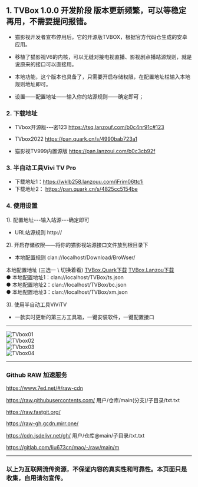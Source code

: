 ## 1. TVBox 1.0.0 开发阶段 版本更新频繁，可以等稳定再用，不需要提问报错。 

- 猫影视开发者宣布停用后，它的开源版TVBOX，根据官方代码仓生成的安卓应用。

- 移植了猫影视V6的内核，可以无缝对接电视直播、影视剧点播站源规则，就是说原来的接口可以直接用。

- 本地功能，这个版本也具备了，只需要开启存储权限，在配置地址栏输入本地规则地址即可。

- 设置——配置地址——输入你的站源规则——确定即可；

### 2. 下载地址

 - TVbox开源版---密123  https://tsq.lanzouf.com/b0c4nr91c#123  

 - TVbox2022 https://pan.quark.cn/s/4990bab723a1

 - 猫影视TV999内置源版  https://pan.lanzoui.com/b0c3cb92f  

### 3. 半自动工具Vivi TV Pro  

- 下载地址1：https://wklb258.lanzouu.com/iFrim06ttc1i  
- 下载地址2： https://pan.quark.cn/s/4825cc5154be  

### 4. 使用设置  

1). 配置地址---输入站源---确定即可  
- URL站源规则 http://  

2). 开启存储权限——将你的猫影视站源接口文件放到根目录下  
- 本地配置规则 clan://localhost/Download/BroWser/   

本地配置地址 (三选一 \ 切换着看) [TVBox.Quark下载](https://pan.quark.cn/s/ac29d8ad60ed) [TVBox.Lanzou下载](https://melor.lanzoub.com/irfJ1071czne)    
● 本地配置地址1：clan://localhost/TVBox/ts.json    
● 本地配置地址2：clan://localhost/TVBox/bc.json   
● 本地配置地址3：clan://localhost/TVBox/xm.json   

3). 使用半自动工具ViViTV  
- 一款实时更新的第三方工具箱，一键安装软件，一键配置接口   

--------
![TVbox01](https://liu673cn.github.io/mao/sub/TVbox/TVbox01.jpg) <br />
![TVbox02](https://liu673cn.github.io/mao/sub/TVbox/TVbox02.jpg) <br />
![TVbox03](https://liu673cn.github.io/mao/sub/TVbox/TVbox03.jpg) <br />
![TVbox04](https://liu673cn.github.io/mao/sub/TVbox/TVbox04.jpg) <br />

--------

### Github RAW 加速服务
https://www.7ed.net/#/raw-cdn

https://raw.githubusercontents.com/   用户/仓库/main(分支)/子目录/txt.txt

https://raw.fastgit.org/

https://raw-gh.gcdn.mirr.one/

https://cdn.jsdelivr.net/gh/ 用户/仓库@main/子目录/txt.txt

https://gitlab.com/liu673cn/mao/-/raw/main/m

--------
### 以上为互联网流传资源，不保证内容的真实性和可靠性。本页面只是收集，自用请勿宣传。

